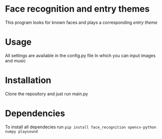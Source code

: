 # Face recognition and entry themes
This program looks for known faces and plays a corresponding *entry theme*

# Usage
All settings are available in the config.py file
In which you can input images and music

# Installation
Clone the repository and just run main.py

# Dependencies
To install all dependecies run
```pip install face_recognition opencv-python numpy playsound```
